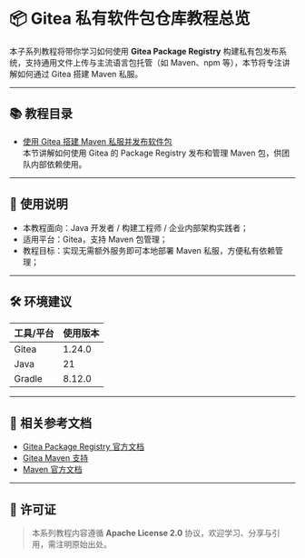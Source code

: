 # 📦 Gitea 私有软件包仓库教程总览

本子系列教程将带你学习如何使用 **Gitea Package Registry** 构建私有包发布系统，支持通用文件上传与主流语言包托管（如 Maven、npm 等），本节将专注讲解如何通过 Gitea 搭建 Maven 私服。

---

## 📚 教程目录

- [使用 Gitea 搭建 Maven 私服并发布软件包](./maven/README.md)  
  本节讲解如何使用 Gitea 的 Package Registry 发布和管理 Maven 包，供团队内部依赖使用。

---

## 🧩 使用说明

- 本教程面向：Java 开发者 / 构建工程师 / 企业内部架构实践者；
- 适用平台：Gitea，支持 Maven 包管理；
- 教程目标：实现无需额外服务即可本地部署 Maven 私服，方便私有依赖管理；

---

## 🛠️ 环境建议

| 工具/平台 | 使用版本 |
|-----------|----------|
| Gitea     | 1.24.0    |
| Java      | 21      |
| Gradle     | 8.12.0     |

---

## 🔖 相关参考文档

- [Gitea Package Registry 官方文档](https://docs.gitea.com/zh-cn/packages/overview)
- [Gitea Maven 支持](https://docs.gitea.com/zh-cn/packages/maven/)
- [Maven 官方文档](https://maven.apache.org/)

---

## 📝 许可证

> 本系列教程内容遵循 **Apache License 2.0** 协议，欢迎学习、分享与引用，需注明原始出处。

